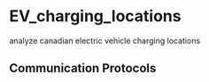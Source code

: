 # EV_charging_locations
analyze canadian electric vehicle charging locations


## Communication Protocols
